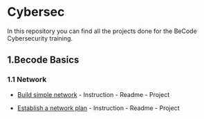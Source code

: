# Cybersec

In this repository you can find all the projects done for the BeCode Cybersecurity training.

## 1.Becode Basics
### 1.1 Network
- [Build simple network](https://github.com/Mahgnislaw/BecodeProjects/tree/main/01_Network/00-Build_simple_network)
		- Instruction
		- Readme
		- Project

- [Establish a network plan](https://github.com/Mahgnislaw/BecodeProjects/tree/main/01_Network/01-Establish_a_network_plan)
		- Instruction
		- Readme
		- Project

	
